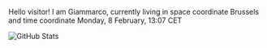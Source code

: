 Hello visitor! I am Giammarco, currently living in space coordinate Brussels and time coordinate Monday, 8 February, 13:07 CET

![GitHub Stats](https://github-readme-stats.vercel.app/api?username=grcasanova)
